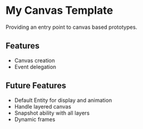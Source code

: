 # My Canvas Template
Providing an entry point to canvas based prototypes.

## Features
- Canvas creation
- Event delegation

## Future Features
- Default Entity for display and animation
- Handle layered canvas
- Snapshot ability with all layers
- Dynamic frames

